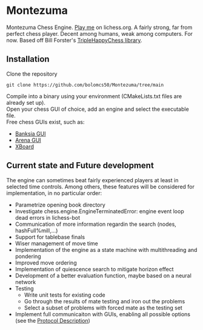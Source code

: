 # Montezuma
Montezuma Chess Engine. [Play me](https://lichess.org/@/Montezuma_BOT) on lichess.org.
A fairly strong, far from perfect chess player. Decent among humans, weak among computers. For now.
Based off Bill Forster's [TripleHappyChess library](https://github.com/billforsternz/thc-chess-library).

## Installation
Clone the repository
```
git clone https://github.com/bolomcs50/Montezuma/tree/main
```

Compile into a binary using your environment (CMakeLists.txt files are already set up).  
Open your chess GUI of choice, add an engine and select the executable file.  
Free chess GUIs exist, such as:  
* [Banksia GUI](https://banksiagui.com/)
* [Arena GUI](http://www.playwitharena.de/)
* [XBoard](https://www.gnu.org/software/xboard/)

## Current state and Future development

The engine can sometimes beat fairly experienced players at least in selected time controls.
Among others, these features will be considered for implementation, in no particular order:

* Parametrize opening book directory
* Investigate chess.engine.EngineTerminatedError: engine event loop dead errors in lichess-bot
* Communication of more information regardin the search (nodes, hashFull%mill,...)
* Support for tablebase finals
* Wiser management of move time
* Implementation of the engine as a state machine with multithreading and pondering
* Improved move ordering
* Implementation of quiescence search to mitigate horizon effect
* Development of a better evaluation function, maybe based on a neural network
* Testing
    * Write unit tests for existing code
    * Go through the results of mate testing and iron out the problems
    * Select a subset of problems with forced mate as the testing set
* Implement full communicaiton with GUIs, enabling all possible options (see the [Protocol Description](http://wbec-ridderkerk.nl/html/UCIProtocol.html))

